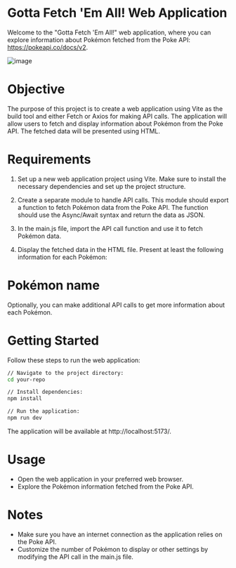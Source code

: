 # Gotta Fetch 'Em All! Web Application

Welcome to the "Gotta Fetch 'Em All!" web application, where you can explore information about Pokémon fetched from the Poke API: https://pokeapi.co/docs/v2.

![image](https://github.com/pujaroy280/GottaFetch-EmAll-fromPokeAPI/assets/62675121/0ccba48a-b2d4-4042-b273-1f0e92d68e86)


# Objective
The purpose of this project is to create a web application using Vite as the build tool and either Fetch or Axios for making API calls. The application will allow users to fetch and display information about Pokémon from the Poke API. The fetched data will be presented using HTML.

# Requirements
1. Set up a new web application project using Vite. Make sure to install the necessary dependencies and set up the project structure.

2. Create a separate module to handle API calls. This module should export a function to fetch Pokémon data from the Poke API. The function should use the Async/Await syntax and return the data as JSON.

3. In the main.js file, import the API call function and use it to fetch Pokémon data.

4. Display the fetched data in the HTML file. Present at least the following information for each Pokémon:

# Pokémon name
Optionally, you can make additional API calls to get more information about each Pokémon.

# Getting Started
Follow these steps to run the web application:

```bash
// Navigate to the project directory:
cd your-repo

// Install dependencies:
npm install

// Run the application:
npm run dev
```
The application will be available at http://localhost:5173/.

# Usage
- Open the web application in your preferred web browser.
- Explore the Pokémon information fetched from the Poke API.

# Notes
- Make sure you have an internet connection as the application relies on the Poke API.
- Customize the number of Pokémon to display or other settings by modifying the API call in the main.js file.
